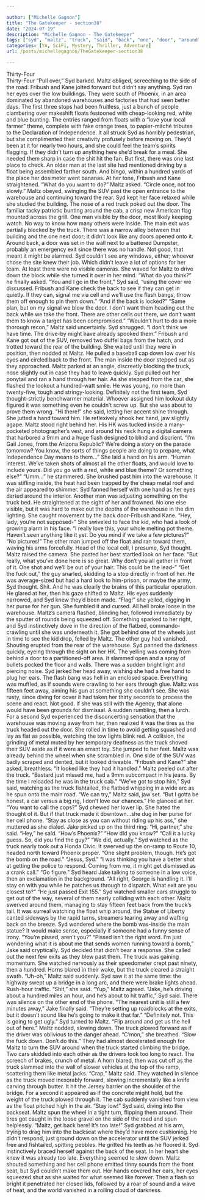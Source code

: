 ```yaml
---

author: ["Michelle Gagnon"]
title: "The Gatekeeper - section38"
date: "2024-07-19"
description: "Michelle Gagnon - The Gatekeeper"
tags: ["syd", "maltz", "truck", "said", "back", "one", "door", "around", "warehouse", "float", "like", "get", "hand", "kane", "suv", "toward", "exit", "front", "got", "something", "fribush", "eye", "man", "cell", "time"]
categories: [YA, SciFi, Mystery, Thriller, Adventure]
url: /posts/michellegagnon/TheGatekeeper-section38

---
```



Thirty-Four  
Thirty-Four
“Pull over,” Syd barked. Maltz obliged, screeching to the side of the road. Fribush and Kane jolted forward but didn’t say anything. Syd ran her eyes over the low buildings. They were south of Phoenix, in an area dominated by abandoned warehouses and factories that had seen better days. The first three stops had been fruitless, just a bunch of people clambering over makeshift floats festooned with cheap-looking red, white and blue bunting. The entries ranged from floats with a “love your local farmer” theme, complete with fake orange trees, to papier-mâché tributes to the Declaration of Independence. It all struck Syd as horribly pedestrian, but she complimented their creativity profusely before moving on. They’d been at it for nearly two hours, and she could feel the team’s spirits flagging. If they didn’t turn up anything here she’d break for a meal. She needed them sharp in case the shit hit the fan.
But first, there was one last place to check. An older man at the last site had mentioned driving by a float being assembled farther south. And bingo, within a hundred yards of the place her dosimeter went bananas.
At her tone, Fribush and Kane straightened. “What do you want to do?” Maltz asked.
“Circle once, not too slowly.”
Maltz obeyed, swinging the SUV past the open entrance to the warehouse and continuing toward the rear. Syd kept her face relaxed while she studied the building. The nose of a red truck poked out the door. The familiar tacky patriotic bunting around the cab, a crisp new American flag mounted across the grill. One man visible by the door, most likely keeping watch. No way to know how many others were inside. The main exit was partially blocked by the truck. There was a narrow alley between that building and the one next door; it didn’t look like any doors opened onto it. Around back, a door was set in the wall next to a battered Dumpster, probably an emergency exit since there was no handle. Not good, that meant it might be alarmed. Syd couldn’t see any windows, either; whoever chose the site knew their job. Which didn’t leave a lot of options for her team. At least there were no visible cameras. She waved for Maltz to drive down the block while she turned it over in her mind.
“What do you think?” he finally asked.
“You and I go in the front,” Syd said, “using the cover we discussed. Fribush and Kane check the back to see if they can get in quietly. If they can, signal me via cell and we’ll use the flash bangs, throw them off enough to pin them down.”
“And if the back is locked?”
“Same plan, but on my signal we blow the door. I don’t want them heading out the back while we take the front. There are other cells out there, we don’t want them to know a target has been compromised.”
“Wouldn’t hurt to do a more thorough recon,” Maltz said uncertainly.
Syd shrugged. “I don’t think we have time. The drive-by might have already spooked them.”
Fribush and Kane got out of the SUV, removed two duffel bags from the hatch, and trotted toward the rear of the building. She waited until they were in position, then nodded at Maltz. He pulled a baseball cap down low over his eyes and circled back to the front. The man inside the door stepped out as they approached. Maltz parked at an angle, discreetly blocking the truck, nose slightly out in case they had to leave quickly. Syd pulled out her ponytail and ran a hand through her hair. As she stepped from the car, she flashed the lookout a hundred-watt smile.
He was young, no more than twenty-five, tough and stringy-looking. Definitely not the first team, Syd thought-strictly benchwarmer material. Whoever assigned him lookout duty figured it was something even he couldn’t screw up. But she was about to prove them wrong.
“Hi there!” she said, letting her accent shine through. She jutted a hand toward him.
He reflexively shook her hand, jaw slightly agape. Maltz stood right behind her. His HK was tucked inside a many-pocketed photographer’s vest, and around his neck hung a digital camera that harbored a 9mm and a huge flash designed to blind and disorient.
“I’m Gail Jones, from the Arizona Republic? We’re doing a story on the parade tomorrow? You know, the sorts of things people are doing to prepare, what Independence Day means to them…” She laid a hand on his arm. “Human interest. We’ve taken shots of almost all the other floats, and would love to include yours. Did you go with a red, white and blue theme? Or something else?”
“Umm…” he stammered.
She brushed past him into the warehouse. It was stifling inside, the heat had been trapped by the cheap metal roof and the air appeared to shimmer. Syd fanned herself with one hand as her eyes darted around the interior. Another man was adjusting something on the truck bed. He straightened at the sight of her and frowned. No one else visible, but it was hard to make out the depths of the warehouse in the dim lighting. She caught movement by the back door-Fribush and Kane.
“Hey, lady, you’re not supposed-”
She swiveled to face the kid, who had a look of growing alarm in his face.
“I really love this, your whole melting pot theme. Haven’t seen anything like it yet. Do you mind if we take a few pictures?”
“No pictures!” The other man jumped off the float and ran toward them, waving his arms forcefully. Head of the local cell, I presume, Syd thought. Maltz raised the camera.
She pasted her best startled look on her face. “But really, what you’ve done here is so great. Why don’t you all gather in front of it. One shot and we’ll be out of your hair. This could be the lead-”
“Get the fuck out,” the guy snarled, skidding to a stop directly in front of her. He was average-sized but had a hard look to him-prison, or maybe the army, Syd thought. Shit. And he was clearly the brains of this particular operation.
He glared at her, then his gaze shifted to Maltz. His eyes suddenly narrowed, and Syd knew they’d been made. “Flag!” she yelled, digging in her purse for her gun. She fumbled it and cursed.
All hell broke loose in the warehouse. Maltz’s camera flashed, blinding her, followed immediately by the sputter of rounds being squeezed off. Something sparked to her right, and Syd instinctively dove in the direction of the flatbed, commando-crawling until she was underneath it. She got behind one of the wheels just in time to see the kid drop, felled by Maltz. The other guy had vanished.
Shouting erupted from the rear of the warehouse. Syd panned the darkness quickly, eyeing through the sight on her HK. The yelling was coming from behind a door to a partitioned-off area. It slammed open and a spray of bullets pocked the floor and walls. There was a sudden bright light and piercing noise. Syd jerked her head away, wishing she had a free hand to plug her ears. The flash bang was hell in an enclosed space.
Everything was muffled, as if sounds were crawling to her ears through glue. Maltz was fifteen feet away, aiming his gun at something she couldn’t see. She was rusty, since diving for cover it had taken her thirty seconds to process the scene and react. Not good. If she was still with the Agency, that alone would have been grounds for dismissal.
A sudden rumbling, then a lurch. For a second Syd experienced the disconcerting sensation that the warehouse was moving away from her, then realized it was the tires as the truck headed out the door. She rolled in time to avoid getting squashed and lay as flat as possible, watching the tow lights blink red. A collision, the grinding of metal muted by her temporary deafness as the truck shoved their SUV aside as if it were an errant toy. She jumped to her feet. Maltz was already behind the wheel when she scrambled in. One side of the SUV was badly scraped and dented, but it looked driveable.
“Fribush and Kane?” she asked, breathless.
“It looked like they had it handled.” Maltz peeled out after the truck. “Bastard just missed me, had a 9mm subcompact in his jeans. By the time I reloaded he was in the truck cab.”
“We’ve got to stop him,” Syd said, watching as the truck fishtailed, the flatbed whipping in a wide arc as he spun onto the main road.
“We can try,” Maltz said, jaw set. “But I gotta be honest, a car versus a big rig, I don’t love our chances.” He glanced at her. “You want to call the cops?”
Syd chewed her lower lip. She hated the thought of it. But if that truck made it downtown…she dug in her purse for her cell phone. “Stay as close as you can without riding up his ass,” she muttered as she dialed.
Jake picked up on the third ring. “Hi, partner,” she said.
“Hey,” he said. “How’s Phoenix?”
“How did you know?”
“Call it a lucky guess. So, did you find the guy?”
“We did, actually.” Syd watched as the truck nearly took out a Honda Civic. It swerved up the on-ramp to Route 10, headed north toward Phoenix proper. “One slight problem, though. He’s got the bomb on the road.”
“Jesus, Syd.”
“I was thinking you have a better shot at getting the police to respond. Coming from me, it might get dismissed as a crank call.”
“Go figure.” Syd heard Jake talking to someone in a low voice, then an exclamation in the background. “All right, George is handling it. I’ll stay on with you while he patches us through to dispatch. What exit are you closest to?”
“He just passed Exit 155.” Syd watched smaller cars struggle to get out of the way, several of them nearly colliding with each other. Maltz swerved around them, managing to stay fifteen feet back from the truck’s tail. It was surreal watching the float whip around, the Statue of Liberty canted sideways by the rapid turns, streamers tearing away and wafting back on the breeze. Syd wondered where the bomb was-inside the main statue? It would make sense, especially if someone had a funny sense of irony. “You’re pissed, aren’t you?”
“Pissed isn’t the right word. I’m just wondering what it is about me that sends women running toward a bomb,” Jake said cryptically.
Syd decided that didn’t bear a response. She called out the next few exits as they blew past them. The truck was gaining momentum. She watched nervously as their speedometer crept past ninety, then a hundred. Horns blared in their wake, but the truck cleared a straight swath.
“Uh-oh,” Maltz said suddenly.
Syd saw it at the same time: the highway swept up a bridge in a long arc, and there were brake lights ahead. Rush-hour traffic. “Shit,” she said.
“Yup,” Maltz agreed.
“Jake, he’s driving about a hundred miles an hour, and he’s about to hit traffic,” Syd said.
There was silence on the other end of the phone. “The nearest unit is still a few minutes away,” Jake finally said. “They’re setting up roadblocks at the exits, but it doesn’t sound like he’s going to make it that far.”
“Definitely not. This is going to get ugly.” Syd turned to Maltz. “Flip around and get us the hell out of here.”
Maltz nodded, slowing down. The truck plowed forward as if the driver was oblivious to the danger ahead. “C’mon,” she breathed. “Slow the fuck down. Don’t do this.”
They had almost decelerated enough for Maltz to turn the SUV around when the truck started climbing the bridge. Two cars skidded into each other as the drivers took too long to react. The screech of brakes, crunch of metal. A horn blared, then was cut off as the truck slammed into the wall of slower vehicles at the top of the ramp, scattering them like metal jacks.
“Crap,” Maltz said. They watched in silence as the truck moved inexorably forward, slowing incrementally like a knife carving through butter. It hit the Jersey barrier on the shoulder of the bridge. For a second it appeared as if the concrete might hold, but the weight of the truck plowed through it. The cab suddenly vanished from view as the float pitched high in the air.
“Stay low!” Syd said, diving into the backseat.
Maltz spun the wheel in a tight turn, flipping them around. Their tires got caught in the loose gravel on the side of the road and spun helplessly.
“Maltz, get back here! It’s too late!” Syd grabbed at his arm, trying to drag him into the backseat where they’d have more cushioning.
He didn’t respond, just ground down on the accelerator until the SUV jerked free and fishtailed, spitting pebbles. He gritted his teeth as he floored it. Syd instinctively braced herself against the back of the seat. In her heart she knew it was already too late.
Everything seemed to slow down. Maltz shouted something and her cell phone emitted tinny sounds from the front seat, but Syd couldn’t make them out. Her hands covered her ears, her eyes squeezed shut as she waited for what seemed like forever.
Then a flash so bright it penetrated her closed lids, followed by a roar of sound and a wave of heat, and the world vanished in a roiling cloud of darkness.
